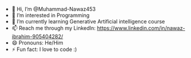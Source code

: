 - 👋 Hi, I’m @Muhammad-Nawaz453
- 👀 I’m interested in Programming
- 🌱 I’m currently learning Generative Artificial intelligence course
- 📫 Reach me through my LinkedIn: https://www.linkedin.com/in/nawaz-ibrahim-905404282/
- 😄 Pronouns: He/Him
- ⚡ Fun fact: I love to code :)

<!---
Muhammad-Nawaz453/Muhammad-Nawaz453 is a ✨ special ✨ repository because its `README.md` (this file) appears on your GitHub profile.
You can click the Preview link to take a look at your changes.
--->
